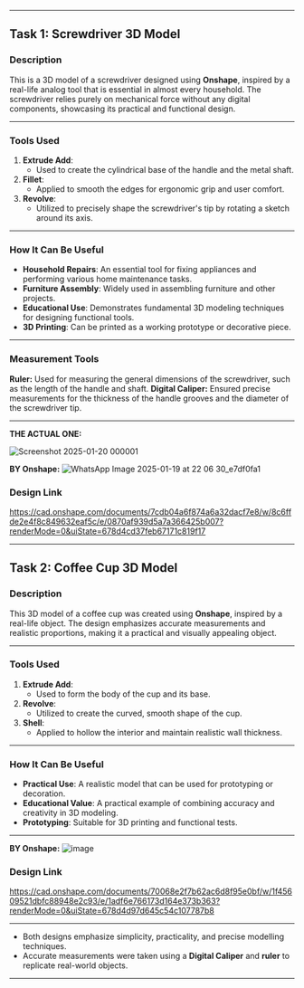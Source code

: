 
---

## Task 1: Screwdriver 3D Model

### **Description**
This is a 3D model of a screwdriver designed using **Onshape**, inspired by a real-life analog tool that is essential in almost every household. The screwdriver relies purely on mechanical force without any digital components, showcasing its practical and functional design.

---

### **Tools Used**
1. **Extrude Add**:
   - Used to create the cylindrical base of the handle and the metal shaft.
2. **Fillet**:
   - Applied to smooth the edges for ergonomic grip and user comfort.
3. **Revolve**:
   - Utilized to precisely shape the screwdriver's tip by rotating a sketch around its axis.

---

### **How It Can Be Useful**
- **Household Repairs**: An essential tool for fixing appliances and performing various home maintenance tasks.
- **Furniture Assembly**: Widely used in assembling furniture and other projects.
- **Educational Use**: Demonstrates fundamental 3D modeling techniques for designing functional tools.
- **3D Printing**: Can be printed as a working prototype or decorative piece.

---

### **Measurement Tools**
**Ruler:** Used for measuring the general dimensions of the screwdriver, such as the length of the handle and shaft.
**Digital Caliper:** Ensured precise measurements for the thickness of the handle grooves and the diameter of the screwdriver tip.

---

**THE ACTUAL ONE:**

![Screenshot 2025-01-20 000001](https://github.com/user-attachments/assets/31fe2e3c-81d5-4833-a467-5a9d9e756af4)

**BY Onshape:**
![WhatsApp Image 2025-01-19 at 22 06 30_e7df0fa1](https://github.com/user-attachments/assets/121ae3cd-3868-48d5-9bff-fdc9c26f550a)

### **Design Link**
https://cad.onshape.com/documents/7cdb04a6f874a6a32dacf7e8/w/8c6ffde2e4f8c849632eaf5c/e/0870af939d5a7a366425b007?renderMode=0&uiState=678d4cd37feb67171c819f17

---

## Task 2: Coffee Cup 3D Model

### **Description**
This 3D model of a coffee cup was created using **Onshape**, inspired by a real-life object. The design emphasizes accurate measurements and realistic proportions, making it a practical and visually appealing object.

---

### **Tools Used**
1. **Extrude Add**:
   - Used to form the body of the cup and its base.
2. **Revolve**:
   - Utilized to create the curved, smooth shape of the cup.
3. **Shell**:
   - Applied to hollow the interior and maintain realistic wall thickness.


---

### **How It Can Be Useful**
- **Practical Use**: A realistic model that can be used for prototyping or decoration.
- **Educational Value**: A practical example of combining accuracy and creativity in 3D modeling.
- **Prototyping**: Suitable for 3D printing and functional tests.

---

**BY Onshape:**
![image](https://github.com/user-attachments/assets/da8b3193-47a7-4081-a4cb-761030e2aae6)

### **Design Link**
https://cad.onshape.com/documents/70068e2f7b62ac6d8f95e0bf/w/1f45609521dbfc88948e2c93/e/1adf6e766173d164e373b363?renderMode=0&uiState=678d4d97d645c54c107787b8

---


- Both designs emphasize simplicity, practicality, and precise modelling techniques.
- Accurate measurements were taken using a **Digital Caliper** and **ruler** to replicate real-world objects.

---


